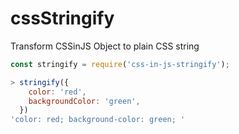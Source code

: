 # cssStringify

Transform CSSinJS Object to plain CSS string

```javascript
const stringify = require('css-in-js-stringify');

> stringify({
    color: 'red',
    backgroundColor: 'green',
  })
'color: red; background-color: green; '
```
